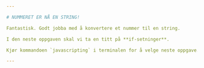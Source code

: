 ```yaml
---

# NUMMERET ER NÅ EN STRING!

Fantastisk. Godt jobba med å konvertere et nummer til en string.

I den neste oppgaven skal vi ta en titt på **if-setninger**.

Kjør kommandoen `javascripting` i terminalen for å velge neste oppgave.

---
```

